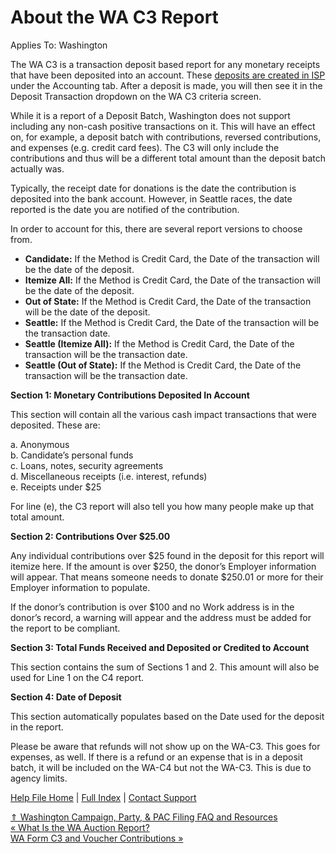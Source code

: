  About the WA C3 Report
==========

Applies To: Washington

The WA C3 is a transaction deposit based report for any monetary receipts that have been deposited into an account. These [deposits are created in ISP](https://ispolitical.com/How-Do-I-Record-a-Deposit/) under the Accounting tab. After a deposit is made, you will then see it in the Deposit Transaction dropdown on the WA C3 criteria screen.

 While it is a report of a Deposit Batch, Washington does not support including any non-cash positive transactions on it. This will have an effect on, for example, a deposit batch with contributions, reversed contributions, and expenses (e.g. credit card fees). The C3 will only include the contributions and thus will be a different total amount than the deposit batch actually was.

Typically, the receipt date for donations is the date the contribution is deposited into the bank account. However, in Seattle races, the date reported is the date you are notified of the contribution.

In order to account for this, there are several report versions to choose from.

* **Candidate:** If the Method is Credit Card, the Date of the transaction will be the date of the deposit.
* **Itemize All:** If the Method is Credit Card, the Date of the transaction will be the date of the deposit.
* **Out of State:** If the Method is Credit Card, the Date of the transaction will be the date of the deposit.
* **Seattle:** If the Method is Credit Card, the Date of the transaction will be the transaction date.
* **Seattle (Itemize All):** If the Method is Credit Card, the Date of the transaction will be the transaction date.
* **Seattle (Out of State):** If the Method is Credit Card, the Date of the transaction will be the transaction date.

**Section 1: Monetary Contributions Deposited In Account**

This section will contain all the various cash impact transactions that were deposited. These are:

a. Anonymous  
b. Candidate’s personal funds  
c. Loans, notes, security agreements  
d. Miscellaneous receipts (i.e. interest, refunds)  
e. Receipts under $25

For line (e), the C3 report will also tell you how many people make up that total amount.

**Section 2: Contributions Over $25.00**

Any individual contributions over $25 found in the deposit for this report will itemize here. If the amount is over $250, the donor’s Employer information will appear. That means someone needs to donate $250.01 or more for their Employer information to populate.

If the donor’s contribution is over $100 and no Work address is in the donor’s record, a warning will appear and the address must be added for the report to be compliant.

**Section 3: Total Funds Received and Deposited or Credited to Account**

This section contains the sum of Sections 1 and 2. This amount will also be used for Line 1 on the C4 report.

**Section 4: Date of Deposit**

This section automatically populates based on the Date used for the deposit in the report.

Please be aware that refunds will not show up on the WA-C3. This goes for expenses, as well. If there is a refund or an expense that is in a deposit batch, it will be included on the WA-C4 but not the WA-C3. This is due to agency limits.

[Help File Home](/help/) | [Full Index](/Help-File-Directory/) | [Contact Support](mailto:support@ISPolitical.com)

[⇑ Washington Campaign, Party, & PAC Filing FAQ and Resources](/Washington-Campaign-Party-PAC-Filing-FAQ-and-Resources)  
[« What Is the WA Auction Report?](/What-Is-the-WA-Auction-Report)  
[WA Form C3 and Voucher Contributions »](/WA-Form-C3-and-Voucher-Contributions)